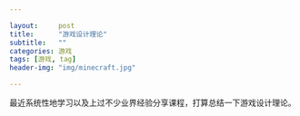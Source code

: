 ```yaml
---

layout:     post
title:      "游戏设计理论"
subtitle:   ""
categories: 游戏
tags: [游戏, tag]
header-img: "img/minecraft.jpg"

---
```


最近系统性地学习以及上过不少业界经验分享课程，打算总结一下游戏设计理论。



